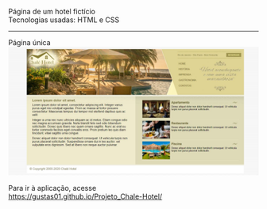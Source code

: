 Página de um hotel fictício <br>
Tecnologias usadas: HTML e CSS <hr>

Página única
<img src="imagens/print1.JPG">

Para ir à aplicação, acesse <br>
https://gustas01.github.io/Projeto_Chale-Hotel/
